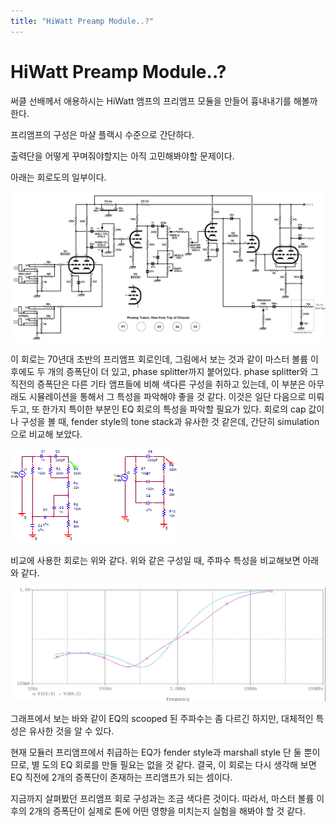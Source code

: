 ```yaml
---
title: "HiWatt Preamp Module..?"
---
```

# HiWatt Preamp Module..?

써클 선배께서 애용하시는 HiWatt 앰프의 프리앰프 모듈을 만들어 흉내내기를 해볼까 한다.

프리앰프의 구성은 마샬 플랙시 수준으로 간단하다.

출력단을 어떻게 꾸며줘야할지는 아직 고민해봐야할 문제이다.

아래는 회로도의 일부이다.

![image](/assets/images/8411c52c1315d5a4ce5f283b9c7e9d07.jpg)


이 회로는 70년대 초반의 프리앰프 회로인데, 그림에서 보는 것과 같이 마스터 볼륨 이후에도 두 개의 증폭단이 더 있고, phase splitter까지 붙어있다. phase splitter와 그 직전의 증폭단은 다른 기타 앰프들에 비해 색다른 구성을 취하고 있는데, 이 부분은 아무래도 시뮬레이션을 통해서 그 특성을 파악해야 좋을 것 같다. 이것은 일단 다음으로 미뤄두고, 또 한가지 특이한 부분인 EQ 회로의 특성을 파악할 필요가 있다. 회로의 cap 값이나 구성을 볼 때, fender style의 tone stack과 유사한 것 같은데, 간단히 simulation으로 비교해 보았다.

![image](/assets/images/7560aa14a02b582292fb8683861ecb13.jpg)

비교에 사용한 회로는 위와 같다. 위와 같은 구성일 때, 주파수 특성을 비교해보면 아래와 같다.

![image](/assets/images/bb34a249098cb63211205d75691c2e78.jpg)

그래프에서 보는 바와 같이 EQ의 scooped 된 주파수는 좀 다르긴 하지만, 대체적인 특성은 유사한 것을 알 수 있다.

현재 모듈러 프리앰프에서 취급하는 EQ가 fender style과 marshall style 단 둘 뿐이므로, 별 도의 EQ 회로를 만들 필요는 없을 것 같다. 결국, 이 회로는 다시 생각해 보면 EQ 직전에 2개의 증폭단이 존재하는 프리앰프가 되는 셈이다.

지금까지 살펴봤던 프리앰프 회로 구성과는 조금 색다른 것이다. 따라서, 마스터 볼륨 이후의 2개의 증폭단이 실제로 톤에 어떤 영향을 미치는지 실험을 해봐야 할 것 같다. 



